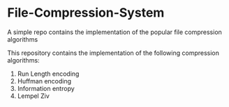 # File-Compression-System
A simple repo contains the implementation of the popular file compression algorithms

This repository contains the implementation of the following compression algorithms:
1. Run Length encoding
2. Huffman encoding
3. Information entropy
4. Lempel Ziv 
